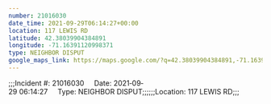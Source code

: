 ```yaml
---
number: 21016030
date_time: 2021-09-29T06:14:27+00:00
location: 117 LEWIS RD
latitude: 42.38039904384891
longitude: -71.16391120998371
type: NEIGHBOR DISPUT
google_maps_link: https://maps.google.com/?q=42.38039904384891,-71.16391120998371
---
```


;;;Incident #: 21016030     Date: 2021‐09‐29 06:14:27     Type: NEIGHBOR DISPUT;;;;;;Location: 117 LEWIS RD;;;
